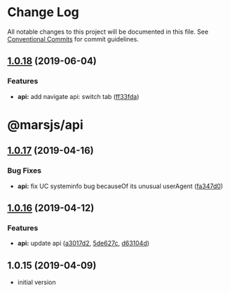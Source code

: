 # Change Log

All notable changes to this project will be documented in this file.
See [Conventional Commits](https://conventionalcommits.org) for commit guidelines.

## [1.0.18](https://github.com/max-team/Mars/compare/@marsjs/api@1.0.17...@marsjs/api@1.0.18) (2019-06-04)


### Features

* **api:** add navigate api: switch tab ([ff33fda](https://github.com/max-team/Mars/commit/ff33fda))





# @marsjs/api

## [1.0.17](https://github.com/max-team/Mars/compare/@marsjs/api@1.0.16...@marsjs/api@1.0.17) (2019-04-16)


### Bug Fixes

* **api:** fix UC systeminfo bug becauseOf its unusual userAgent ([fa347d0](https://github.com/max-team/Mars/commit/fa347d0))



## [1.0.16](https://github.com/max-team/Mars/compare/@marsjs/api@1.0.16...@marsjs/api@1.0.16) (2019-04-12)


### Features

* **api:** update api ([a3017d2](https://github.com/max-team/Mars/commit/a3017d2), [5de627c](https://github.com/max-team/Mars/commit/5de627c), [d63104d](https://github.com/max-team/Mars/commit/d63104d))

## 1.0.15 (2019-04-09)

- initial version
